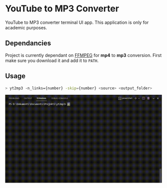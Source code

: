 # YouTube to MP3 Converter
YouTube to MP3 converter terminal UI app. This application is only for academic purposes.

## Dependancies
Project is currently dependant on [FFMPEG](https://ffmpeg.org/) for **mp4** to **mp3** conversion. First make sure you download it and add it to `PATH`.

## Usage
```bash
> yt2mp3 -n_links={number} -skip={number} <source> <output_folder> 
```

![TUI](https://raw.githubusercontent.com/jurevito/yt2mp3/main/.github/images/yt2mp3.gif)